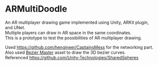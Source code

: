 # ARMultiDoodle

An AR multiplayer drawing game implemented using Unity, ARKit plugin, and UNet. <br />
Multiple players can draw in AR space in the same coordinates.  <br />
This is a prototype to test the possibilities of AR multiplayer drawing. <br />

Used https://github.com/hengineer/CaptainsMess for the networking part. <br />
Also used [Bezier Master](https://assetstore.unity.com/packages/tools/level-design/bezier-master-107374) asset to draw the 3D bezier curves. <br />
Referenced https://github.com/Unity-Technologies/SharedSpheres
